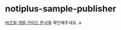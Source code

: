 # notiplus-sample-publisher
[버즈빌 개발 가이드 문서](https://buzzvil.atlassian.net/wiki/spaces/DEV/pages/508362869/BuzzAdNotiPlus)를 확인해주세요.
a
